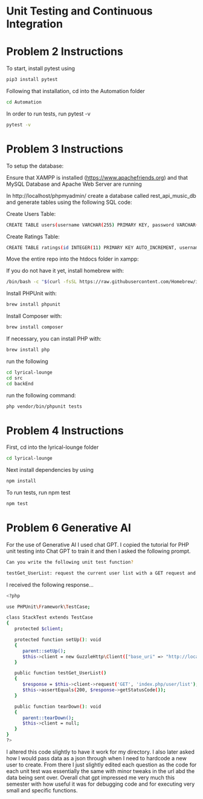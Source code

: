 # Unit Testing and Continuous Integration

# Problem 2 Instructions 
To start, install pytest using
```bash
pip3 install pytest
```
Following that installation, cd into the Automation folder 
```bash
cd Automation
```
In order to run tests, run pytest -v

```bash
pytest -v
```

# Problem 3 Instructions
To setup the database: 

Ensure that XAMPP is installed (https://www.apachefriends.org) and that MySQL Database and Apache Web Server are running

In http://localhost/phpmyadmin/ create a database called rest_api_music_db and generate tables using the following SQL code:

Create Users Table:
```bash
CREATE TABLE users(username VARCHAR(255) PRIMARY KEY, password VARCHAR(255))
```

Create Ratings Table:
```bash
CREATE TABLE ratings(id INTEGER(11) PRIMARY KEY AUTO_INCREMENT, username VARCHAR(255), artist VARCHAR(255), song VARCHAR(100), rating INTEGER(1), FOREIGN KEY (username) REFERENCES users(username))
```

Move the entire repo into the htdocs folder in xampp:

If you do not have it yet, install homebrew with:
```bash
/bin/bash -c "$(curl -fsSL https://raw.githubusercontent.com/Homebrew/install/HEAD/install.sh)"
```

Install PHPUnit with:
```bash
brew install phpunit
```

Install Composer with:
```bash
brew install composer
```

If necessary, you can install PHP with:
```bash
brew install php
```
run the following
```bash
cd lyrical-lounge
cd src
cd backEnd
```

run the following command:
```bash
php vendor/bin/phpunit tests
```

# Problem 4 Instructions
First, cd into the lyrical-lounge folder
```bash
cd lyrical-lounge
```

Next install dependencies by using
```bash
npm install
```
To run tests, run npm test
```bash
npm test
```

# Problem 6 Generative AI
For the use of Generative AI I used chat GPT. I copied the tutorial for PHP unit testing into Chat GPT to train it and then I asked the following prompt. 

```bash
Can you write the following unit test function?

testGet_UserList: request the current user list with a GET request and check that the server responds with a 200 response code.
```

I received the following response...
```bash
<?php

use PHPUnit\Framework\TestCase;

class StackTest extends TestCase
{
   protected $client;

   protected function setUp(): void
   {
      parent::setUp();
      $this->client = new GuzzleHttp\Client(["base_uri" => "http://localhost:3306/index.php"]);
   }

   public function testGet_UserList()
   {
      $response = $this->client->request('GET', 'index.php/user/list');
      $this->assertEquals(200, $response->getStatusCode());
   }

   public function tearDown(): void
   {
      parent::tearDown();
      $this->client = null;
   }
}
?>
```
I altered this code slightly to have it work for my directory. I also later asked how I would pass data as a json through when I need to hardcode a new user to create. From there I just slightly edited each question as the code for each unit test was essentially the same with minor tweaks in the url abd the data being sent over. Overall chat gpt impressed me very much this semester with how useful it was for debugging code and for executing very small and specific functions. 




